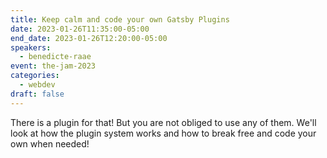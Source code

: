 ```yaml
---
title: Keep calm and code your own Gatsby Plugins
date: 2023-01-26T11:35:00-05:00
end_date: 2023-01-26T12:20:00-05:00
speakers:
  - benedicte-raae
event: the-jam-2023
categories:
  - webdev
draft: false
---
```


There is a plugin for that! But you are not obliged to use any of them. We'll look at how the plugin system works and how to break free and code your own when needed!